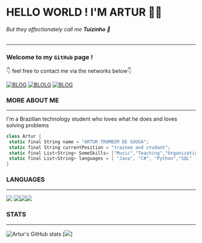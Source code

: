 # HELLO WORLD ! I'M ARTUR 🙋‍♂️
###### But they affectionately call me **Tuizinho** 🙂
***
### Welcome to my <code>GitHub</code> page !

👇 feel free to contact me via the networks below👇

[![BLOG](    https://img.shields.io/badge/Instagram-E4405F?style=for-the-badge&logo=instagram&logoColor=white)](https://www.instagram.com/artur_trombim?igsh=aXkzaHphMXJ4OXZm&utm_source=qr)  [![BLOLG](https://img.shields.io/badge/LinkedIn-0077B5?style=for-the-badge&logo=linkedin&logoColor=white)](https://www.linkedin.com/in/artur-trombim-324ba324b?utm_source=share&utm_campaign=share_via&utm_content=profile&utm_medium=ios_app) [![BLOG](https://img.shields.io/badge/Gmail-D14836?style=for-the-badge&logo=gmail&logoColor=white)](mailto:tuitrombim@gmail.com?)



### MORE ABOUT ME
***
I'm a Brazilian technology student who loves what he does and loves solving problems
 ~~~cs
class Artur {
  static final String name = "ARTUR TROMBIM DE SOUSA";
  static final String currentPosition = "trainee and studant";
  static final List<String> SomeSkills= ["Music","Teaching","Organization"]
  static final List<String> languages = [ "Java", "C#", "Python","SQL" ];
}
~~~
### LANGUAGES
---
[![](https://img.shields.io/badge/C%23-239120?style=for-the-badge&logo=c-sharp&logoColor=white)]() [![](https://img.shields.io/badge/Java-ED8B00?style=for-the-badge&logo=openjdk&logoColor=white)]()[![](https://img.shields.io/badge/Python-3776AB?style=for-the-badge&logo=python&logoColor=white)]()[![](https://img.shields.io/badge/Microsoft_SQL_Server-CC2927?style=for-the-badge&logo=microsoft-sql-server&logoColor=white)]() 

### STATS
---

![Artur's GitHub stats](https://github-readme-stats.vercel.app/api?username=tuizim&show_icons=true&theme=radical)
[![](http://github-profile-summary-cards.vercel.app/api/cards/most-commit-language?username=tuizim&theme=radical)]
